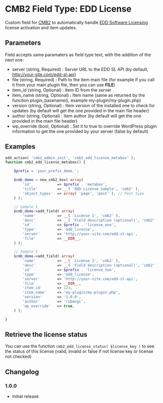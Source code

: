 CMB2 Field Type: EDD License
==================

Custom field for [CMB2](https://github.com/WebDevStudios/CMB2) to automatically handle [EDD Software Licensing](https://easydigitaldownloads.com/downloads/software-licensing/) license activation and item updates.

## Parameters

Field accepts same paramaters as field type text, with the addition of the next one:
- server (string, Required) : Server URL to the EDD SL API (by default, http://your-site.com/edd-sl-api)
- file (string, Required) : Path to the item main file (for example if you call it from your main plugin file, then you can use __FILE__)
- item_id (string, Optional) : Item ID from the server
- item_name (string, Optional) : Item name (same as returned by the function plugin_basename(), example my-plugin/my-plugin.php)
- version (string, Optional) : Item version of the installed one to check for updates (by default will get the one provided in the main file header)
- author (string, Optional) : Item author (by default will get the one provided in the main file header)
- wp_override (bool, Optional) : Set it to true to override WordPress plugin information to get the one provided by your server (false by default)

## Examples

```php
add_action( 'cmb2_admin_init', 'cmb2_edd_license_metabox' );
function cmb2_edd_license_metabox() {

	$prefix = 'your_prefix_demo_';

	$cmb_demo = new_cmb2_box( array(
		'id'            => $prefix . 'metabox',
		'title'         => __( 'EDD License Sample', 'cmb2' ),
		'object_types'  => array( 'page', 'post' ), // Post type
	) );

	// Sample 1
	$cmb_demo->add_field( array(
		'name'          => __( 'License 1', 'cmb2' ),
		'desc'          => __( 'Field description (optional)', 'cmb2' ),
		'id'            => $prefix . 'license_one',
		'type'          => 'edd_license',
		'server'        => 'http://your-site.com/edd-sl-api',
		'file'          => __DIR__,
	) );

	// Sample 2
	$cmb_demo->add_field( array(
		'name'          => __( 'License 2', 'cmb2' ),
		'desc'          => __( 'Field description (optional)', 'cmb2' ),
		'id'            => $prefix . 'license_two',
		'type'          => 'edd_license',
		'server'        => 'http://your-site.com/edd-sl-api',
        'file'          => __DIR__,
        'item_id'       => 123,
        'item_name'     => 'my-plugin/my-plugin.php',
        'version'       => '1.0.0',
        'author'        => 'rubengc',
        'wp_override'   => true,
	) );

}
```

## Retrieve the license status

You can use the function `cmb2_edd_license_status( $license_key )` to see the status of this license (valid, invalid or false if not license key or license not checked)

## Changelog

### 1.0.0
* Initial release
